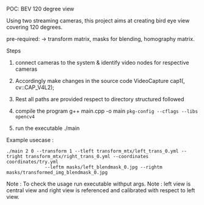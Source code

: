 POC: BEV 120 degree view

Using two streaming cameras, this project aims at creating bird eye view covering 120 degrees.

pre-required: 
	-> transform matrix, masks for blending, homography matrix.

Steps 

1. connect cameras to the system & identify video nodes for respective cameras

2. Accordingly make changes in the source code 
	VideoCapture cap1(<video-node>, cv::CAP_V4L2);

3. Rest all paths are provided respect to directory structured followed

4. compile the program
	g++ main.cpp -o main `pkg-config --cflags --libs opencv4`	

5. run the executable
	./main <args>

Example usecase :

	./main 2 0 --transform 1 --tleft transform_mtx/left_trans_0.yml --tright transform_mtx/right_trans_0.yml --coordinates coordinates/try.yml 
			      --leftm masks/left_blendmask_0.jpg --rightm masks/transformed_img_blendmask_0.jpg

Note : To check the usage run executable withput args.
Note : left view is central view and right view is referenced and calibrated with respect to left view.
